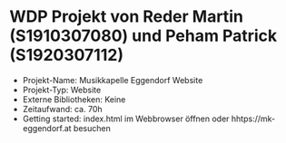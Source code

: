 # WDP Projekt von Reder Martin (S1910307080) und Peham Patrick (S1920307112)

* Projekt-Name: Musikkapelle Eggendorf Website
* Projekt-Typ: Website
* Externe Bibliotheken: Keine
* Zeitaufwand: ca. 70h
* Getting started: index.html im Webbrowser öffnen oder hhtps://mk-eggendorf.at besuchen

